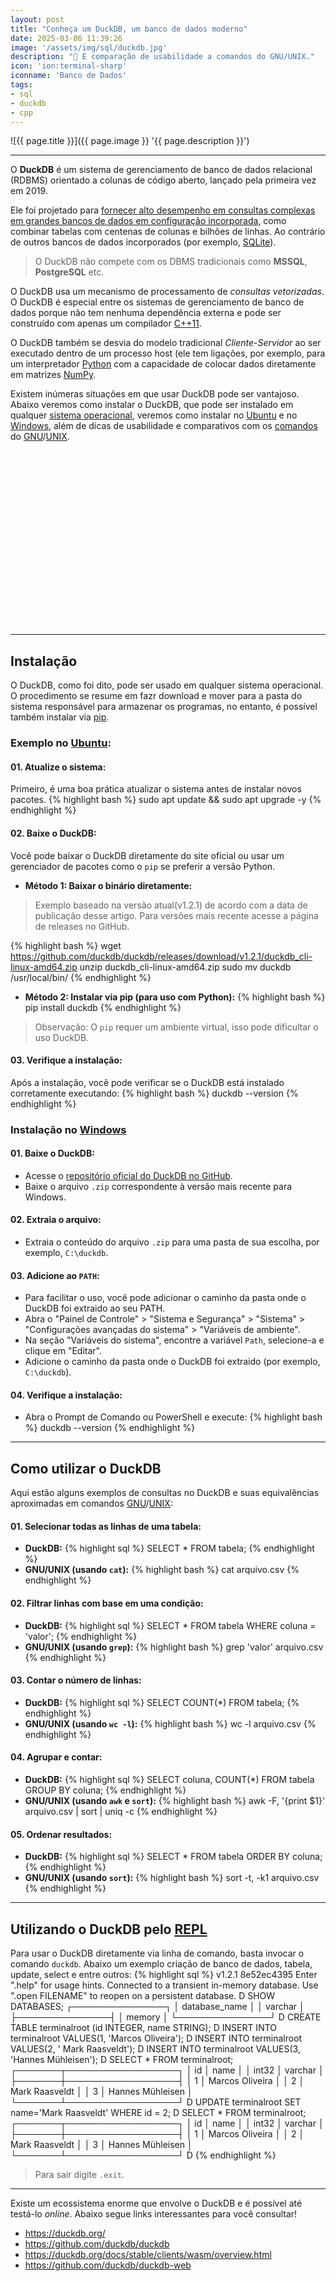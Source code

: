 ```yaml
---
layout: post
title: "Conheça um DuckDB, um banco de dados moderno"
date: 2025-03-06 11:39:26
image: '/assets/img/sql/duckdb.jpg'
description: "🚀 E comparação de usabilidade a comandos do GNU/UNIX."
icon: 'ion:terminal-sharp'
iconname: 'Banco de Dados'
tags:
- sql
- duckdb
- cpp
---
```


![{{ page.title }}]({{ page.image }} '{{ page.description }}')

---

O **DuckDB** é um sistema de gerenciamento de banco de dados relacional (RDBMS) orientado a colunas de código aberto, lançado pela primeira vez em 2019.

Ele foi projetado para <u>fornecer alto desempenho em consultas complexas em grandes bancos de dados em configuração incorporada</u>, como combinar tabelas com centenas de colunas e bilhões de linhas. Ao contrário de outros bancos de dados incorporados (por exemplo, [SQLite](https://terminalroot.com.br/tags#sql)).

> O DuckDB não compete com os DBMS tradicionais como **MSSQL**, **PostgreSQL** etc. 

O DuckDB usa um mecanismo de processamento de *consultas vetorizadas*. O DuckDB é especial entre os sistemas de gerenciamento de banco de dados porque não tem nenhuma dependência externa e pode ser construído com apenas um compilador [C++11](https://terminalroot.com.br/tags#cpp). 

O DuckDB também se desvia do modelo tradicional *Cliente-Servidor* ao ser executado dentro de um processo host (ele tem ligações, por exemplo, para um interpretador [Python](https://terminalroot.com.br/tags#python) com a capacidade de colocar dados diretamente em matrizes [NumPy](https://terminalroot.com.br/2022/01/numcpp-o-numpy-para-cpp.html).

Existem inúmeras situações em que usar DuckDB pode ser vantajoso. Abaixo veremos como instalar o DuckDB, que pode ser instalado em qualquer [sistema operacional](https://terminalroot.com.br/tags#sistemaoperacional), veremos como instalar no [Ubuntu](https://terminalroot.com.br/tags#ubuntu) e no [Windows](https://terminalroot.com.br/tags#windows), além de dicas de usabilidade e comparativos com os [comandos](https://terminalroot.com.br/tags#comandos) do [GNU](https://terminalroot.com.br/tags#gnu)/[UNIX](https://terminalroot.com.br/tags#unix).


<!-- SQUARE - GAMES ROOT -->
<script async src="//pagead2.googlesyndication.com/pagead/js/adsbygoogle.js"></script>
<ins class="adsbygoogle"
style="display:inline-block;width:336px;height:280px"
data-ad-client="ca-pub-2838251107855362"
data-ad-slot="5351066970"></ins>
<script>
(adsbygoogle = window.adsbygoogle || []).push({});
</script>

---

## Instalação 
O DuckDB, como foi dito, pode ser usado em qualquer sistema operacional. O procedimento se resume em fazr download e mover para a pasta do sistema responsável para armazenar os programas, no entanto, é possível também instalar via [pip](https://pypi.org/project/pip/). 

### Exemplo no [Ubuntu](https://terminalroot.com.br/tags#ubuntu):
#### 01. **Atualize o sistema:**
Primeiro, é uma boa prática atualizar o sistema antes de instalar novos pacotes.
{% highlight bash %}
sudo apt update && sudo apt upgrade -y
{% endhighlight %}

#### 02. **Baixe o DuckDB:**
Você pode baixar o DuckDB diretamente do site oficial ou usar um gerenciador de pacotes como o `pip` se preferir a versão Python.
- **Método 1: Baixar o binário diretamente:**
> Exemplo baseado na versão atual(v1.2.1) de acordo com a data de publicação desse artigo. Para versões mais recente acesse a página de releases no GitHub.

{% highlight bash %}
wget https://github.com/duckdb/duckdb/releases/download/v1.2.1/duckdb_cli-linux-amd64.zip
unzip duckdb_cli-linux-amd64.zip
sudo mv duckdb /usr/local/bin/
{% endhighlight %}

- **Método 2: Instalar via pip (para uso com Python):**
{% highlight bash %}
pip install duckdb
{% endhighlight %}
> Observação: O `pip` requer um ambiente virtual, isso pode dificultar o uso DuckDB.

#### 03. **Verifique a instalação:**
Após a instalação, você pode verificar se o DuckDB está instalado corretamente executando:
{% highlight bash %}
duckdb --version
{% endhighlight %}

### Instalação no [Windows](https://terminalroot.com.br/tags#windows)
#### 01. **Baixe o DuckDB:**
- Acesse o [repositório oficial do DuckDB no GitHub](https://github.com/duckdb/duckdb/releases).
- Baixe o arquivo `.zip` correspondente à versão mais recente para Windows.

#### 02. **Extraia o arquivo:**
- Extraia o conteúdo do arquivo `.zip` para uma pasta de sua escolha, por exemplo, `C:\duckdb`.

#### 03. **Adicione ao `PATH`:**
- Para facilitar o uso, você pode adicionar o caminho da pasta onde o DuckDB foi extraido ao seu PATH.
- Abra o "Painel de Controle" > "Sistema e Segurança" > "Sistema" > "Configurações avançadas do sistema" > "Variáveis de ambiente".
- Na seção "Variáveis do sistema", encontre a variável `Path`, selecione-a e clique em "Editar".
- Adicione o caminho da pasta onde o DuckDB foi extraido (por exemplo, `C:\duckdb`).

#### 04. **Verifique a instalação:**
- Abra o Prompt de Comando ou PowerShell e execute:
{% highlight bash %}
  duckdb --version
{% endhighlight %}


<!-- RECTANGLE 2 - OnParagragraph -->
<script async src="//pagead2.googlesyndication.com/pagead/js/adsbygoogle.js"></script>
<ins class="adsbygoogle"
style="display:block; text-align:center;"
data-ad-layout="in-article"
data-ad-format="fluid"
data-ad-client="ca-pub-2838251107855362"
data-ad-slot="8549252987"></ins>
<script>
(adsbygoogle = window.adsbygoogle || []).push({});
</script>

---

## Como utilizar o DuckDB
Aqui estão alguns exemplos de consultas no DuckDB e suas equivalências aproximadas em comandos [GNU](https://terminalroot.com.br/tags#gnu)/[UNIX](https://terminalroot.com.br/tags#unix):

#### 01. **Selecionar todas as linhas de uma tabela:**
- **DuckDB:**
{% highlight sql %}
SELECT * FROM tabela;
{% endhighlight %}
- **GNU/UNIX (usando `cat`):**
{% highlight bash %}
cat arquivo.csv
{% endhighlight %}

#### 02. **Filtrar linhas com base em uma condição:**
- **DuckDB:**
{% highlight sql %}
SELECT * FROM tabela WHERE coluna = 'valor';
{% endhighlight %}
- **GNU/UNIX (usando `grep`):**
{% highlight bash %}
grep 'valor' arquivo.csv
{% endhighlight %}

#### 03. **Contar o número de linhas:**
- **DuckDB:**
{% highlight sql %}
SELECT COUNT(*) FROM tabela;
{% endhighlight %}
- **GNU/UNIX (usando `wc -l`):**
{% highlight bash %}
wc -l arquivo.csv
{% endhighlight %}

#### 04. **Agrupar e contar:**
- **DuckDB:**
{% highlight sql %}
SELECT coluna, COUNT(*) FROM tabela GROUP BY coluna;
{% endhighlight %}
- **GNU/UNIX (usando `awk` e `sort`):**
{% highlight bash %}
awk -F, '{print $1}' arquivo.csv | sort | uniq -c
{% endhighlight %}

#### 05. **Ordenar resultados:**
- **DuckDB:**
{% highlight sql %}
SELECT * FROM tabela ORDER BY coluna;
{% endhighlight %}
- **GNU/UNIX (usando `sort`):**
{% highlight bash %}
sort -t, -k1 arquivo.csv
{% endhighlight %}

---

## Utilizando o DuckDB pelo [REPL](https://terminalroot.com.br/2025/01/crie-comandos-repl-facilmente.html)
Para usar o DuckDB diretamente via linha de comando, basta invocar o comando `duckdb`. Abaixo um exemplo criação de banco de dados, tabela, update, select e entre outros:
{% highlight sql %}
v1.2.1 8e52ec4395
Enter ".help" for usage hints.
Connected to a transient in-memory database.
Use ".open FILENAME" to reopen on a persistent database.
D SHOW DATABASES;
┌───────────────┐
│ database_name │
│    varchar    │
├───────────────┤
│ memory        │
└───────────────┘
D CREATE TABLE terminalroot (id INTEGER, name STRING);
D INSERT INTO terminalroot VALUES(1, 'Marcos Oliveira');
D INSERT INTO terminalroot VALUES(2, ' Mark Raasveldt');
D INSERT INTO terminalroot VALUES(3, 'Hannes Mühleisen');
D SELECT * FROM terminalroot;
┌───────┬──────────────────┐
│  id   │       name       │
│ int32 │     varchar      │
├───────┼──────────────────┤
│     1 │ Marcos Oliveira  │
│     2 │  Mark Raasveldt  │
│     3 │ Hannes Mühleisen │
└───────┴──────────────────┘
D UPDATE terminalroot SET name='Mark Raasveldt' WHERE id = 2;
D SELECT * FROM terminalroot;
┌───────┬──────────────────┐
│  id   │       name       │
│ int32 │     varchar      │
├───────┼──────────────────┤
│     1 │ Marcos Oliveira  │
│     2 │ Mark Raasveldt   │
│     3 │ Hannes Mühleisen │
└───────┴──────────────────┘
D 
{% endhighlight %}

> Para sair digite `.exit`.

---

Existe um ecossistema enorme que envolve o DuckDB e é possível até testá-lo *online*. Abaixo segue links interessantes para você consultar!

+ <https://duckdb.org/>
+ <https://github.com/duckdb/duckdb>
+ <https://duckdb.org/docs/stable/clients/wasm/overview.html>
+ <https://github.com/duckdb/duckdb-web>


